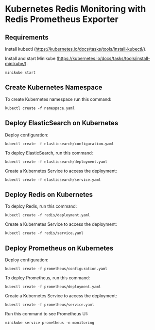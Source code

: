 # Kubernetes Redis Monitoring with Redis Prometheus Exporter #

## Requirements ##

Install kubectl (https://kubernetes.io/docs/tasks/tools/install-kubectl/).

Install and start Minikube (https://kubernetes.io/docs/tasks/tools/install-minikube/).

    minikube start

## Create Kubernetes Namespace ##

To create Kubernetes namespace run this command:

    kubectl create -f namespace.yaml

## Deploy ElasticSearch on Kubernetes ##

Deploy configuration:

    kubectl create -f elasticsearch/configuration.yaml

To deploy ElasticSearch, run this command:

    kubectl create -f elasticsearch/deployment.yaml

Create a Kubernetes Service to access the deployment:

    kubectl create -f elasticsearch/service.yaml

## Deploy Redis on Kubernetes ##

To deploy Redis, run this command:

    kubectl create -f redis/deployment.yaml

Create a Kubernetes Service to access the deployment:

    kubectl create -f redis/service.yaml

## Deploy Prometheus on Kubernetes ##

Deploy configuration:

    kubectl create -f prometheus/configuration.yaml

To deploy Prometheus, run this command:

    kubectl create -f prometheus/deployment.yaml

Create a Kubernetes Service to access the deployment:

    kubectl create -f prometheus/service.yaml

Run this command to see Prometheus UI:

    minikube service prometheus -n monitoring